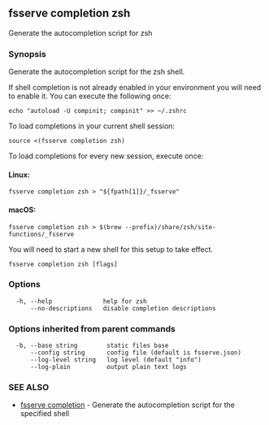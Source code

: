 ## fsserve completion zsh

Generate the autocompletion script for zsh

### Synopsis

Generate the autocompletion script for the zsh shell.

If shell completion is not already enabled in your environment you will need
to enable it.  You can execute the following once:

	echo "autoload -U compinit; compinit" >> ~/.zshrc

To load completions in your current shell session:

	source <(fsserve completion zsh)

To load completions for every new session, execute once:

#### Linux:

	fsserve completion zsh > "${fpath[1]}/_fsserve"

#### macOS:

	fsserve completion zsh > $(brew --prefix)/share/zsh/site-functions/_fsserve

You will need to start a new shell for this setup to take effect.


```
fsserve completion zsh [flags]
```

### Options

```
  -h, --help              help for zsh
      --no-descriptions   disable completion descriptions
```

### Options inherited from parent commands

```
  -b, --base string        static files base
      --config string      config file (default is fsserve.json)
      --log-level string   log level (default "info")
      --log-plain          output plain text logs
```

### SEE ALSO

* [fsserve completion](fsserve_completion.md)	 - Generate the autocompletion script for the specified shell

